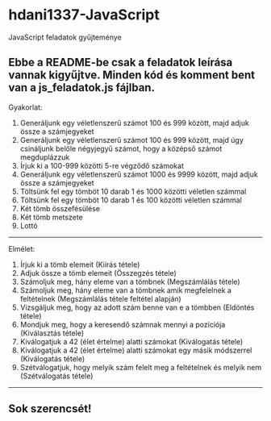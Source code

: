 # hdani1337-JavaScript
JavaScript feladatok gyűjteménye

Ebbe a README-be csak a feladatok leírása vannak kigyűjtve. Minden kód és komment bent van a js_feladatok.js fájlban.
-------------------------
Gyakorlat: 

1. Generáljunk egy véletlenszerű számot 100 és 999 között, majd adjuk össze a számjegyeket
2. Generáljunk egy véletlenszerű számot 100 és 999 között, majd úgy csináljunk belőle négyjegyű számot, hogy a középső számot megduplázzuk
3. Írjuk ki a 100-999 közötti 5-re végződő számokat
4. Generáljunk egy véletlenszerű számot 1000 és 9999 között, majd adjuk össze a számjegyeket
5. Töltsünk fel egy tömböt 10 darab 1 és 1000 közötti véletlen számmal
6. Töltsünk fel egy tömböt 10 darab 1 és 100 közötti véletlen számmal
7. Két tömb összefésülése
8. Két tömb metszete
9. Lottó

-------------------------

Elmélet:


1. Írjuk ki a tömb elemeit (Kiírás tétele)
2. Adjuk össze a tömb elemeit (Összegzés tétele)
3. Számoljuk meg, hány eleme van a tömbnek (Megszámlálás tétele)
4. Számoljuk meg, hány eleme van a tömbnek amik megfelelnek a feltételnek (Megszámlálás tétele feltétel alapján)
5. Vizsgáljuk meg, hogy az adott szám benne van e a tömbben (Eldöntés tétele)
6. Mondjuk meg, hogy a keresendő számnak mennyi a pozíciója (Kiválasztás tétele)
7. Kiválogatjuk a 42 (élet értelme) alatti számokat (Kiválogatás tétele)
8. Kiválogatjuk a 42 (élet értelme) alatti számokat egy másik módszerrel (Kiválogatás tétele)
9. Szétválogatjuk, hogy melyik szám felelt meg a feltételnek és melyik nem (Szétválogatás tétele)
-------------------------
Sok szerencsét!
-------------------------
